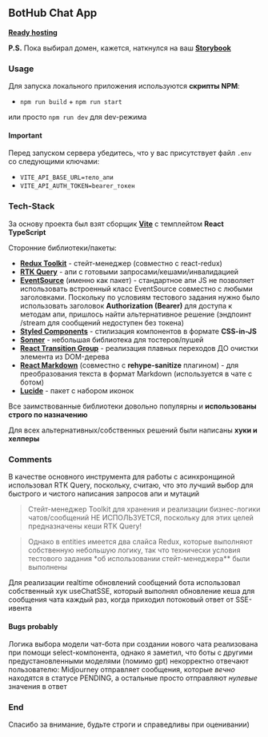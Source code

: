 ## BotHub Chat App

**[Ready hosting](https://bothub-chat-app.vercel.app)**

**P.S.** Пока выбирал домен, кажется, наткнулся на ваш **[Storybook](https://bothub-chat.vercel.app)**

### Usage

Для запуска локального приложения используются **скрипты NPM**:

- `npm run build` + `npm run start`

или просто `npm run dev` для dev-режима

#### Important

Перед запуском сервера убедитесь, что у вас присутствует файл `.env` со следующими ключами:

- `VITE_API_BASE_URL=тело_апи`
- `VITE_API_AUTH_TOKEN=bearer_токен`

### Tech-Stack

За основу проекта был взят сборщик **[Vite](https://vite.dev)** с темплейтом **React TypeScript**

Сторонние библиотеки/пакеты:

- **[Redux Toolkit](https://redux-toolkit.js.org)** - стейт-менеджер (совместно с react-redux)
- **[RTK Query](https://redux-toolkit.js.org/rtk-query/overview)** - апи с готовыми запросами/кешами/инвалидацией
- **[EventSource](https://www.npmjs.com/package/eventsource)** (именно как пакет) - стандартное апи JS не позволяет использовать встроенный класс EventSource совместно с любыми заголовками. Поскольку по условиям тестового задания нужно было использовать заголовок **Authorization (Bearer)** для доступа к методам апи, пришлось найти альтернативное решение (эндпоинт /stream для сообщений недоступен без токена)
- **[Styled Components](https://styled-components.com)** - стилизация компонентов в формате **CSS-in-JS**
- **[Sonner](https://sonner.emilkowal.ski)** - небольшая библиотека для тостеров/пушей
- **[React Transition Group](https://www.npmjs.com/package/react-transition-group)** - реализация плавных переходов ДО очистки элемента из DOM-дерева
- **[React Markdown](https://www.npmjs.com/package/react-markdown)** (совместно с **rehype-sanitize** плагином) - для преобразования текста в формат Markdown (используется в чате с ботом)
- **[Lucide](https://lucide.dev)** - пакет с набором иконок

Все заимствованные библиотеки довольно популярны и **использованы строго по назначению**

Для всех альтернативных/собственных решений были написаны **хуки и хелперы**

### Comments

В качестве основного инструмента для работы с асинхронщиной использовал RTK Query, поскольку, считаю, что это лучший выбор для быстрого и чистого написания запросов апи и мутаций

> Стейт-менеджер Toolkit для хранения и реализации бизнес-логики чатов/сообщений НЕ ИСПОЛЬЗУЕТСЯ, поскольку для этих целей предназначены кеши RTK Query!

> Однако в entities имеется два слайса Redux, которые выполняют собственную небольшую логику, так что технически условия тестового задания \*об использовании стейт-менеджера\*\* были выполнены

Для реализации realtime обновлений сообщений бота использовал собственный хук useChatSSE, который выполнял обновление кеша для сообщения чата каждый раз, когда приходил потоковый ответ от SSE-ивента

#### Bugs probably

Логика выбора модели чат-бота при создании нового чата реализована при помощи select-компонента, однако я заметил, что боты с другими предустановленными моделями (помимо gpt) некорректно отвечают пользователю: Midjourney отправляет сообщения, которые _вечно_ находятся в статусе PENDING, а остальные просто отправляют _нулевые_ значения в ответ

### End

Спасибо за внимание, будьте строги и справедливы при оценивании)
